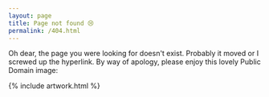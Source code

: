 ```yaml
---
layout: page
title: Page not found 😢
permalink: /404.html
---
```


Oh dear, the page you were looking for doesn't exist. Probably it moved or I screwed up the hyperlink. By way of
apology, please enjoy this lovely Public Domain image:

{% include artwork.html %}